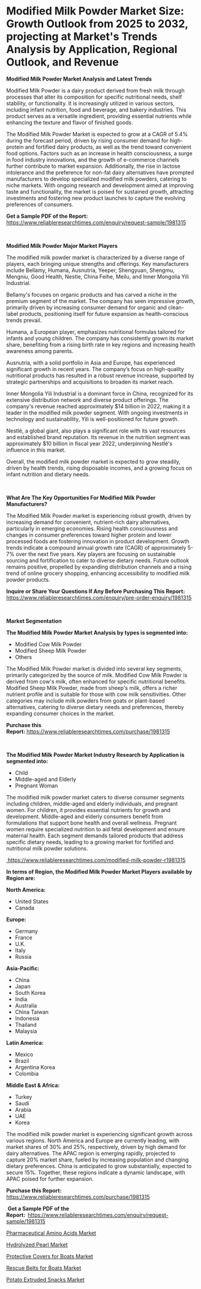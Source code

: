 <p><h1>Modified Milk Powder Market Size: Growth Outlook from 2025 to 2032, projecting at Market's Trends Analysis by Application, Regional Outlook, and Revenue</h1></p><p><strong>Modified Milk Powder Market Analysis and Latest Trends</strong></p>
<p><p>Modified Milk Powder is a dairy product derived from fresh milk through processes that alter its composition for specific nutritional needs, shelf stability, or functionality. It is increasingly utilized in various sectors, including infant nutrition, food and beverage, and bakery industries. This product serves as a versatile ingredient, providing essential nutrients while enhancing the texture and flavor of finished goods.</p><p>The Modified Milk Powder Market is expected to grow at a CAGR of 5.4% during the forecast period, driven by rising consumer demand for high-protein and fortified dairy products, as well as the trend toward convenient food options. Factors such as an increase in health consciousness, a surge in food industry innovations, and the growth of e-commerce channels further contribute to market expansion. Additionally, the rise in lactose intolerance and the preference for non-fat dairy alternatives have prompted manufacturers to develop specialized modified milk powders, catering to niche markets. With ongoing research and development aimed at improving taste and functionality, the market is poised for sustained growth, attracting investments and fostering new product launches to capture the evolving preferences of consumers.</p></p>
<p><strong>Get a Sample PDF of the Report:&nbsp;</strong> <a href="https://www.reliableresearchtimes.com/enquiry/request-sample/1981315?utm_campaign=2217&utm_medium=2&utm_source=Github&utm_content=ia&utm_term=30012025&utm_id=modified-milk-powder">https://www.reliableresearchtimes.com/enquiry/request-sample/1981315</a></p>
<p>&nbsp;</p>
<p><strong>Modified Milk Powder Major Market Players</strong></p>
<p><p>The modified milk powder market is characterized by a diverse range of players, each bringing unique strengths and offerings. Key manufacturers include Bellamy, Humana, Ausnutria, Yeeper, Shengyuan, Shengmu, Mengniu, Good Health, Nestle, China Feihe, Meilu, and Inner Mongolia Yili Industrial.</p><p>Bellamy's focuses on organic products and has carved a niche in the premium segment of the market. The company has seen impressive growth, primarily driven by increasing consumer demand for organic and clean-label products, positioning itself for future expansion as health-conscious trends prevail.</p><p>Humana, a European player, emphasizes nutritional formulas tailored for infants and young children. The company has consistently grown its market share, benefiting from a rising birth rate in key regions and increasing health awareness among parents.</p><p>Ausnutria, with a solid portfolio in Asia and Europe, has experienced significant growth in recent years. The company’s focus on high-quality nutritional products has resulted in a robust revenue increase, supported by strategic partnerships and acquisitions to broaden its market reach.</p><p>Inner Mongolia Yili Industrial is a dominant force in China, recognized for its extensive distribution network and diverse product offerings. The company's revenue reached approximately $14 billion in 2022, making it a leader in the modified milk powder segment. With ongoing investments in technology and sustainability, Yili is well-positioned for future growth.</p><p>Nestlé, a global giant, also plays a significant role with its vast resources and established brand reputation. Its revenue in the nutrition segment was approximately $10 billion in fiscal year 2022, underpinning Nestlé's influence in this market.</p><p>Overall, the modified milk powder market is expected to grow steadily, driven by health trends, rising disposable incomes, and a growing focus on infant nutrition and dietary needs.</p></p>
<p>&nbsp;</p>
<p><strong>What Are The Key Opportunities For Modified Milk Powder Manufacturers?</strong></p>
<p><p>The Modified Milk Powder market is experiencing robust growth, driven by increasing demand for convenient, nutrient-rich dairy alternatives, particularly in emerging economies. Rising health consciousness and changes in consumer preferences toward higher protein and lower processed foods are fostering innovation in product development. Growth trends indicate a compound annual growth rate (CAGR) of approximately 5-7% over the next five years. Key players are focusing on sustainable sourcing and fortification to cater to diverse dietary needs. Future outlook remains positive, propelled by expanding distribution channels and a rising trend of online grocery shopping, enhancing accessibility to modified milk powder products.</p></p>
<p><strong>Inquire or Share Your Questions If Any Before Purchasing This Report:</strong> <a href="https://www.reliableresearchtimes.com/enquiry/pre-order-enquiry/1981315?utm_campaign=2217&utm_medium=2&utm_source=Github&utm_content=ia&utm_term=30012025&utm_id=modified-milk-powder">https://www.reliableresearchtimes.com/enquiry/pre-order-enquiry/1981315</a></p>
<p>&nbsp;</p>
<p><strong>Market Segmentation</strong></p>
<p><strong>The Modified Milk Powder Market Analysis by types is segmented into:</strong></p>
<p><ul><li>Modified Cow Milk Powder</li><li>Modified Sheep Milk Powder</li><li>Others</li></ul></p>
<p><p>The Modified Milk Powder market is divided into several key segments, primarily categorized by the source of milk. Modified Cow Milk Powder is derived from cow's milk, often enhanced for specific nutritional benefits. Modified Sheep Milk Powder, made from sheep's milk, offers a richer nutrient profile and is suitable for those with cow milk sensitivities. Other categories may include milk powders from goats or plant-based alternatives, catering to diverse dietary needs and preferences, thereby expanding consumer choices in the market.</p></p>
<p><strong>Purchase this Report:&nbsp;</strong><a href="https://www.reliableresearchtimes.com/purchase/1981315?utm_campaign=2217&utm_medium=2&utm_source=Github&utm_content=ia&utm_term=30012025&utm_id=modified-milk-powder">https://www.reliableresearchtimes.com/purchase/1981315</a></p>
<p>&nbsp;</p>
<p><strong>The Modified Milk Powder Market Industry Research by Application is segmented into:</strong></p>
<p><ul><li>Child</li><li>Middle-aged and Elderly</li><li>Pregnant Woman</li></ul></p>
<p><p>The modified milk powder market caters to diverse consumer segments including children, middle-aged and elderly individuals, and pregnant women. For children, it provides essential nutrients for growth and development. Middle-aged and elderly consumers benefit from formulations that support bone health and overall wellness. Pregnant women require specialized nutrition to aid fetal development and ensure maternal health. Each segment demands tailored products that address specific dietary needs, leading to a growing market for fortified and nutritional milk powder solutions.</p></p>
<p><a href="https://www.reliableresearchtimes.com/modified-milk-powder-r1981315?utm_campaign=2217&utm_medium=2&utm_source=Github&utm_content=ia&utm_term=30012025&utm_id=modified-milk-powder">&nbsp;https://www.reliableresearchtimes.com/modified-milk-powder-r1981315</a></p>
<p><strong>In terms of Region, the Modified Milk Powder Market Players available by Region are:</strong></p>
<p>
    <p> <strong> North America: </strong>
        <ul>
            <li>United States</li>
            <li>Canada</li>
        </ul>
        </p> 
    <p> <strong> Europe: </strong>
        <ul>
            <li>Germany</li>
            <li>France</li>
            <li>U.K.</li>
            <li>Italy</li>
            <li>Russia</li>
        </ul>
        </p> 
    <p> <strong> Asia-Pacific: </strong>
        <ul>
            <li>China</li>
            <li>Japan</li>
            <li>South Korea</li>
            <li>India</li>
            <li>Australia</li>
            <li>China Taiwan</li>
            <li>Indonesia</li>
            <li>Thailand</li>
            <li>Malaysia</li>
        </ul>
        </p> 
    <p> <strong> Latin America: </strong>
        <ul>
            <li>Mexico</li>
            <li>Brazil</li>
            <li>Argentina Korea</li>
            <li>Colombia</li>
        </ul>
        </p> 
    <p> <strong> Middle East & Africa: </strong>
        <ul>
            <li>Turkey</li>
            <li>Saudi</li>
            <li>Arabia</li>
            <li>UAE</li>
            <li>Korea</li>
        </ul>
    </p>
    </p>
<p><p>The modified milk powder market is experiencing significant growth across various regions. North America and Europe are currently leading, with market shares of 30% and 25%, respectively, driven by high demand for dairy alternatives. The APAC region is emerging rapidly, projected to capture 20% market share, fueled by increasing population and changing dietary preferences. China is anticipated to grow substantially, expected to secure 15%. Together, these regions indicate a dynamic landscape, with APAC poised for further expansion.</p></p>
<p><strong>Purchase this Report: </strong><a href="https://www.reliableresearchtimes.com/purchase/1981315?utm_campaign=2217&utm_medium=2&utm_source=Github&utm_content=ia&utm_term=30012025&utm_id=modified-milk-powder">https://www.reliableresearchtimes.com/purchase/1981315</a></p>
<p>&nbsp;<strong>Get a Sample PDF of the Report:&nbsp;&nbsp;</strong><a href="https://www.reliableresearchtimes.com/enquiry/request-sample/1981315?utm_campaign=2217&utm_medium=2&utm_source=Github&utm_content=ia&utm_term=30012025&utm_id=modified-milk-powder">https://www.reliableresearchtimes.com/enquiry/request-sample/1981315</a></p>
<p><strong></strong></p>
<p><p><a href="https://www.linkedin.com/pulse/finding-growth-prospectsaided-through-pharmaceutical-amino-d6gtc?utm_campaign=2217&utm_medium=2&utm_source=Github&utm_content=ia&utm_term=30012025&utm_id=modified-milk-powder">Pharmaceutical Amino Acids Market</a></p><p><a href="https://www.linkedin.com/pulse/hydrolyzed-pearl-market-projected-significant-growth-competition-rercf?utm_campaign=2217&utm_medium=2&utm_source=Github&utm_content=ia&utm_term=30012025&utm_id=modified-milk-powder">Hydrolyzed Pearl Market</a></p><p><a href="https://www.linkedin.com/pulse/latest-trends-applications-growth-forecast-global-protective-hwymf?utm_campaign=2217&utm_medium=2&utm_source=Github&utm_content=ia&utm_term=30012025&utm_id=modified-milk-powder">Protective Covers for Boats Market</a></p><p><a href="https://www.linkedin.com/pulse/analyzing-rescue-belts-boats-market-2025-2032-comprehensive-8tirf?utm_campaign=2217&utm_medium=2&utm_source=Github&utm_content=ia&utm_term=30012025&utm_id=modified-milk-powder">Rescue Belts for Boats Market</a></p><p><a href="https://www.linkedin.com/pulse/potato-extruded-snacks-industry-report-market-share-4tfyf?utm_campaign=2217&utm_medium=2&utm_source=Github&utm_content=ia&utm_term=30012025&utm_id=modified-milk-powder">Potato Extruded Snacks Market</a></p></p>